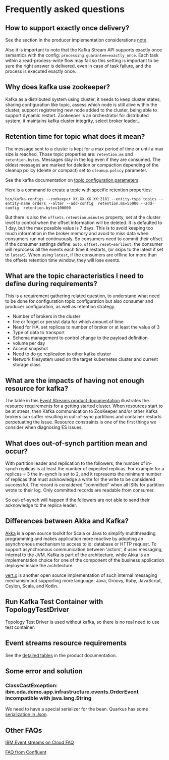 # Frequently asked questions

## How to support exactly once delivery?

See the section in the producer implementation considerations [note]().

Also it is important to note that the Kafka Stream API supports exactly once semantics with the config: `processing.guarantee=exactly_once`. Each task within a read-process-write flow may fail so this setting is important to be sure the right answer is delivered, even in case of task failure, and the process is executed exactly once.

## Why does kafka use zookeeper?

Kafka as a distributed system using cluster, it needs to keep cluster states, sharing configuration like topic, assess which node is still alive within the cluster, support registrering new node added to the cluster, being able to support dynamic restart. Zookeeper is an orchestrator for distributed system, it maintains kafka cluster integrity, select broker leader... 

## Retention time for topic what does it mean?

The message sent to a cluster is kept for a max period of time or until a max size is reached. Those topic properties are: `retention.ms` and `retention.bytes`. Messages stay in the log even if they are consumed. The oldest messages are marked for deletion or compaction depending of the cleanup policy (delete or compact) set to `cleanup.policy` parameter.

See the kafka documentation on [topic configuration parameters](https://kafka.apache.org/documentation/#topicconfigs). 

Here is a command to create a topic with specific retention properties:

```
bin/kafka-configs --zookeeper XX.XX.XX.XX:2181 --entity-type topics --entity-name orders --alter --add-config  retention.ms=55000 --add-config  retention.byte=100000
```

But there is also the `offsets.retention.minutes` property, set at the cluster level to control when the offset information will be deleted. It is defaulted to 1 day, but the max possible value is 7 days. This is to avoid keeping too much information in the broker memory and avoid to miss data when consumers run not continuously. So consumers need to commit their offset. If the consumer settings define: `auto.offset.reset=earliest`, the consumer will reprocess all the events each time it restarts, (or skips to the latest if set to `latest`). When using `latest`, if the consumers are offline for more than the offsets retention time window, they will lose events.

## What are the topic characteristics I need to define during requirements?

This is a requirement gathering related question, to understand what need to be done for configuration topic configuration but also consumer and producer configuration, as well as retention strategy.

* Number of brokers in the cluster
* fire or forget or persist data for which amount of time
* Need for HA, set replicas to number of broker or at least the value of 3
* Type of data to transport
* Schema management to control change to the payload definition
* volume per day
* Accept snapshot
* Need to do ge replication to other kafka cluster
* Network filesystem used on the target kubernetes cluster and current storage class

## What are the impacts of having not enough resource for kafka?

The table in this [Event Streams product documentation](https://ibm.github.io/event-streams/installing/prerequisites/#helm-resource-requirements) illustrates the resource requirements for a getting started cluster. When resources start to be at stress, then Kafka communication to ZooKeeper and/or other Kafka brokers can suffer resulting in out-of-sync partitions and container restarts perpetuating the issue. Resource constraints is one of the first things we consider when diagnosing ES issues.

## What does out-of-synch partition mean and occur?

With partition leader and replication to the followers, the number of in-synch replicas is at least the number of expected replicas. For example for a replicas = 3 the in-synch is set to 2, and it represents the minimum number of replicas that must acknowledge a write for the write to be considered successful. The record is considered “committed” when all ISRs for partition wrote to their log. Only committed records are readable from consumer.

So out-of-synch will happen if the followers are not able to send their acknowledge to the replica leader.

## Differences between Akka and Kafka?

[Akka](https://akka.io/) is a open source toolkit for Scala or Java to simplify multithreading programming and makes application more reactive by adopting an asynchronous mechanism to access to io: database or HTTP request. To support asynchronous communication between 'actors', it uses messaging, internal to the JVM. 
Kafka is part of the architecture, while Akka is an implementation choice for one of the component of the business application deployed inside the architecture.

[vert.x](https://vertx.io/) is another open source implementation of such internal messaging mechanism but supporting more language:  Java, Groovy, Ruby, JavaScript, Ceylon, Scala, and Kotlin.


## Run Kafka Test Container with TopologyTestDriver

Topology Test Driver is used without kafka, so there is no real need to use test container. 

## Event streams resource requirements 

See the [detailed tables](https://ibm.github.io/event-streams/installing/prerequisites/#helm-resource-requirements) in the product documentation.

## Some error and solution

### ClassCastException: ibm.eda.demo.app.infrastructure.events.OrderEvent incompatible with java.lang.String

We need to have a special serializer for the bean. Quarkus has some [serialization in Json](https://github.com/quarkusio/quarkus/blob/master/extensions/kafka-client/runtime/src/main/java/io/quarkus/kafka/client/serialization/JsonbSerde.java).

## Other FAQs

[IBM Event streams on Cloud FAQ](https://cloud.ibm.com/docs/services/EventStreams?topic=eventstreams-faqs) 

[FAQ from Confluent](https://cwiki.apache.org/confluence/display/KAFKA/FAQ#FAQ-HowareKafkabrokersdependonZookeeper?)